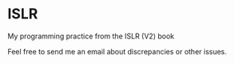 # ISLR
My programming practice from the ISLR (V2) book

Feel free to send me an email about discrepancies or other issues.